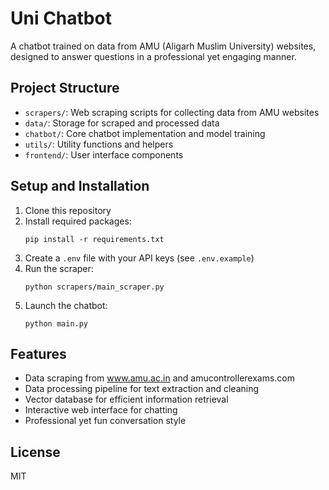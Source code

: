 # Uni Chatbot

A chatbot trained on data from AMU (Aligarh Muslim University) websites, designed to answer questions in a professional yet engaging manner.

## Project Structure

- `scrapers/`: Web scraping scripts for collecting data from AMU websites
- `data/`: Storage for scraped and processed data
- `chatbot/`: Core chatbot implementation and model training
- `utils/`: Utility functions and helpers
- `frontend/`: User interface components

## Setup and Installation

1. Clone this repository
2. Install required packages:
   ```
   pip install -r requirements.txt
   ```
3. Create a `.env` file with your API keys (see `.env.example`)
4. Run the scraper:
   ```
   python scrapers/main_scraper.py
   ```
5. Launch the chatbot:
   ```
   python main.py
   ```

## Features

- Data scraping from www.amu.ac.in and amucontrollerexams.com
- Data processing pipeline for text extraction and cleaning
- Vector database for efficient information retrieval
- Interactive web interface for chatting
- Professional yet fun conversation style

## License

MIT
